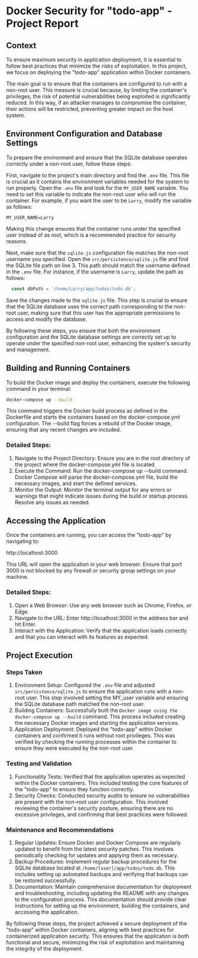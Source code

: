 # Docker Security for "todo-app" - Project Report

## Context

To ensure maximum security in application deployment, it is essential to follow best practices that minimize the risks of exploitation. In this project, we focus on deploying the "todo-app" application within Docker containers.

The main goal is to ensure that the containers are configured to run with a non-root user. This measure is crucial because, by limiting the container's privileges, the risk of potential vulnerabilities being exploited is significantly reduced. In this way, if an attacker manages to compromise the container, their actions will be restricted, preventing greater impact on the host system.

## Environment Configuration and Database Settings

To prepare the environment and ensure that the SQLite database operates correctly under a non-root user, follow these steps:

First, navigate to the project's main directory and find the `.env` file. This file is crucial as it contains the environment variables needed for the system to run properly. Open the `.env` file and look for the `MY_USER_NAME` variable. You need to set this variable to indicate the non-root user who will run the container. For example, if you want the user to be `Larry`, modify the variable as follows:


```env
MY_USER_NAME=Larry
```

Making this change ensures that the container runs under the specified user instead of as root, which is a recommended practice for security reasons.

Next, make sure that the `sqlite.js` configuration file matches the non-root username you specified. Open the `src/persistence/sqlite.js` file and find the SQLite file path on line 3. This path should match the username defined in the `.env` file. For instance, if the username is `Larry`, update the path as follows:

```javascript
  const dbPath = '/home/Larry/app/todos/todo.db';
```

Save the changes made to the `sqlite.js` file. This step is crucial to ensure that the SQLite database uses the correct path corresponding to the non-root user, making sure that this user has the appropriate permissions to access and modify the database.

By following these steps, you ensure that both the environment configuration and the SQLite database settings are correctly set up to operate under the specified non-root user, enhancing the system's security and management.

## Building and Running Containers

To build the Docker image and deploy the containers, execute the following command in your terminal:

```bash
docker-compose up --build
```
This command triggers the Docker build process as defined in the Dockerfile and starts the containers based on the docker-compose.yml configuration. The --build flag forces a rebuild of the Docker image, ensuring that any recent changes are included.

### Detailed Steps:

1. Navigate to the Project Directory: Ensure you are in the root directory of the project where the docker-compose.yml file is located.
2. Execute the Command: Run the docker-compose up --build command. Docker Compose will parse the docker-compose.yml file, build the necessary images, and start the defined services.
3. Monitor the Output: Monitor the terminal output for any errors or warnings that might indicate issues during the build or startup process. Resolve any issues as needed.

## Accessing the Application
Once the containers are running, you can access the "todo-app" by navigating to:

http://localhost:3000

This URL will open the application in your web browser. Ensure that port 3000 is not blocked by any firewall or security group settings on your machine.

### Detailed Steps:

1. Open a Web Browser: Use any web browser such as Chrome, Firefox, or Edge.
2. Navigate to the URL: Enter http://localhost:3000 in the address bar and hit Enter.
3. Interact with the Application: Verify that the application loads correctly and that you can interact with its features as expected.

## Project Execution

### Steps Taken
1. Environment Setup: Configured the `.env` file and adjusted `src/persistence/sqlite.js` to ensure the application runs with a non-root user. This step involved setting the MY_user variable and ensuring the SQLite database path matched the non-root user.
2. Building Containers: Successfully built the `Docker image using the docker-compose up --build` command. This process included creating the necessary Docker images and starting the application services.
3. Application Deployment: Deployed the "todo-app" within Docker containers and confirmed it runs without root privileges. This was verified by checking the running processes within the container to ensure they were executed by the non-root user.

### Testing and Validation

1. Functionality Tests: Verified that the application operates as expected within the Docker containers. This included testing the core features of the "todo-app" to ensure they function correctly.
2. Security Checks: Conducted security audits to ensure no vulnerabilities are present with the non-root user configuration. This involved reviewing the container's security posture, ensuring there are no excessive privileges, and confirming that best practices were followed.

### Maintenance and Recommendations
1. Regular Updates: Ensure Docker and Docker Compose are regularly updated to benefit from the latest security patches. This involves periodically checking for updates and applying them as necessary.
2. Backup Procedures: Implement regular backup procedures for the SQLite database located at `/home/[user]/app/todos/todo.db`. This includes setting up automated backups and verifying that backups can be restored successfully.
3. Documentation: Maintain comprehensive documentation for deployment and troubleshooting, including updating the README with any changes to the configuration process. This documentation should provide clear instructions for setting up the environment, building the containers, and accessing the application.

By following these steps, the project achieved a secure deployment of the "todo-app" within Docker containers, aligning with best practices for containerized application security. This ensures that the application is both functional and secure, minimizing the risk of exploitation and maintaining the integrity of the deployment.
